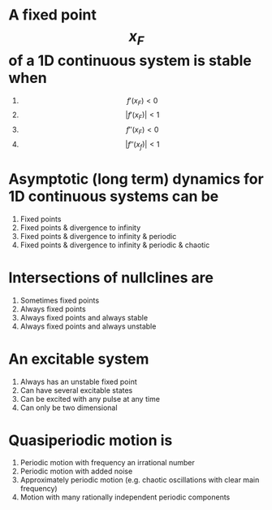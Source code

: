 # A fixed point $$x_F$$ of a 1D continuous system is stable when
1. $$f'(x_F) < 0$$
1. $$|f'(x_F)| < 1$$
1. $$f''(x_F) < 0$$
1. $$|f''(x_f)| < 1$$

# Asymptotic (long term) dynamics for 1D continuous systems can be
1. Fixed points
1. Fixed points & divergence to infinity
1. Fixed points & divergence to infinity & periodic
1. Fixed points & divergence to infinity & periodic & chaotic

# Intersections of nullclines are
1. Sometimes fixed points
1. Always fixed points
1. Always fixed points and always stable
1. Always fixed points and always unstable

# An excitable system
1. Always has an unstable fixed point
1. Can have several excitable states
1. Can be excited with any pulse at any time
1. Can only be two dimensional

# Quasiperiodic motion is
1. Periodic motion with frequency an irrational number
1. Periodic motion with added noise
1. Approximately periodic motion (e.g. chaotic oscillations with clear main frequency)
1. Motion with many rationally independent periodic components
